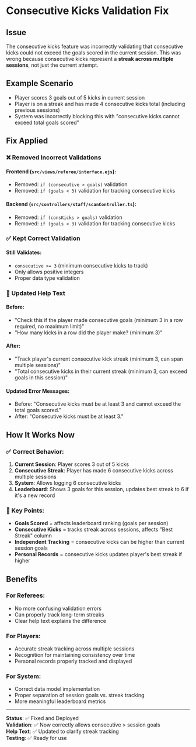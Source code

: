 # Consecutive Kicks Validation Fix

## Issue

The consecutive kicks feature was incorrectly validating that consecutive kicks could not exceed the goals scored in the current session. This was wrong because consecutive kicks represent a **streak across multiple sessions**, not just the current attempt.

## Example Scenario

- Player scores 3 goals out of 5 kicks in current session
- Player is on a streak and has made 4 consecutive kicks total (including previous sessions)
- System was incorrectly blocking this with "consecutive kicks cannot exceed total goals scored"

## Fix Applied

### ❌ Removed Incorrect Validations

#### Frontend (`src/views/referee/interface.ejs`):

- Removed: `if (consecutive > goals)` validation
- Removed: `if (goals < 3)` validation for tracking consecutive kicks

#### Backend (`src/controllers/staff/scanController.ts`):

- Removed: `if (consKicks > goals)` validation
- Removed: `if (goals < 3)` validation for tracking consecutive kicks

### ✅ Kept Correct Validation

#### Still Validates:

- `consecutive >= 3` (minimum consecutive kicks to track)
- Only allows positive integers
- Proper data type validation

### 📝 Updated Help Text

#### Before:

- "Check this if the player made consecutive goals (minimum 3 in a row required, no maximum limit)"
- "How many kicks in a row did the player make? (minimum 3)"

#### After:

- "Track player's current consecutive kick streak (minimum 3, can span multiple sessions)"
- "Total consecutive kicks in their current streak (minimum 3, can exceed goals in this session)"

#### Updated Error Messages:

- Before: "Consecutive kicks must be at least 3 and cannot exceed the total goals scored."
- After: "Consecutive kicks must be at least 3."

## How It Works Now

### ✅ Correct Behavior:

1. **Current Session**: Player scores 3 out of 5 kicks
2. **Consecutive Streak**: Player has made 6 consecutive kicks across multiple sessions
3. **System**: Allows logging 6 consecutive kicks
4. **Leaderboard**: Shows 3 goals for this session, updates best streak to 6 if it's a new record

### 🎯 Key Points:

- **Goals Scored** = affects leaderboard ranking (goals per session)
- **Consecutive Kicks** = tracks streak across sessions, affects "Best Streak" column
- **Independent Tracking** = consecutive kicks can be higher than current session goals
- **Personal Records** = consecutive kicks updates player's best streak if higher

## Benefits

### For Referees:

- No more confusing validation errors
- Can properly track long-term streaks
- Clear help text explains the difference

### For Players:

- Accurate streak tracking across multiple sessions
- Recognition for maintaining consistency over time
- Personal records properly tracked and displayed

### For System:

- Correct data model implementation
- Proper separation of session goals vs. streak tracking
- More meaningful leaderboard metrics

---

**Status**: ✅ Fixed and Deployed  
**Validation**: ✅ Now correctly allows consecutive > session goals  
**Help Text**: ✅ Updated to clarify streak tracking  
**Testing**: ✅ Ready for use
